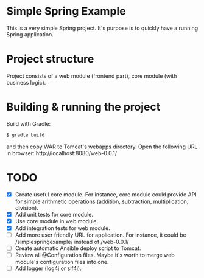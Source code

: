 # Simple Spring Example
This is a very simple Spring project. It's purpose is to quickly have a running Spring application.

# Project structure
Project consists of a web module (frontend part), core module (with business logic).

# Building & running the project
Build with Gradle:

```bash
$ gradle build
```
and then copy WAR to Tomcat's webapps directory. Open the following URL in browser: http://localhost:8080/web-0.0.1/

# TODO
- [x] Create useful core module. For instance, core module could provide API for simple arithmetic operations (addition, subtraction, multiplication, division).
- [x] Add unit tests for core module.
- [x] Use core module in web module.
- [x] Add integration tests for web module.
- [ ] Add more user friendly URL for application. For instance, it could be /simplespringexample/ instead of /web-0.0.1/
- [ ] Create automatic Ansible deploy script to Tomcat.
- [ ] Review all @Configuration files. Maybe it's worth to merge web module's configuration files into one.
- [ ] Add logger (log4j or slf4j).
